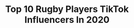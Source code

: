 ---
title: Top 10 Rugby Players TikTok Influencers In 2020
description: >-
  Find top rugby players TikTok influencers in 2020. Most popular hashtags: #rugby #tiktok #rugbyleague #lockdown.
platform: TikTok
profiles:
  - username: "kalyanbainsla007"
    fullname: >-
      Kalyan Bainsla 
    location: "India"
    followers: 27205
    engagement: 1626
    commentsToLikes: 0.008987
    id: ck83k529s9ezf0j78lb2eyf4l
    verified: false
    hashtags: "#lifebuoykarona, #cutthepuppet"
  - username: "keelangregg1"
    fullname: >-
      Keelangregg
    location: "United Kingdom"
    followers: 6783
    engagement: 603
    commentsToLikes: 0.037270
    id: ck9n4w40k5y6j0j78xl28bmr7
    verified: false
    hashtags: "#planetearth, #england, #manunited, #twitch"
  - username: "akshaydabz"
    fullname: >-
      A.Dabz
    location: "South Africa"
    followers: 3323
    engagement: 789
    commentsToLikes: 0.031254
    id: cka0rnv93htlz0i781r1gg3qm
    verified: false
    hashtags: "#chestpress, #handstand, #thisisme, #menswear"
  - username: "jadekonkel"
    fullname: >-
      Jade Konkel
    location: "United Kingdom"
    followers: 2008
    engagement: 1032
    commentsToLikes: 0.007815
    id: cka0zjpayfpyb0i78tyb0fsf1
    verified: false
    hashtags: "#sport, #montage, #wfh, #flickchallenge"
  - username: "sporttalk"
    fullname: >-
      Sport Talk
    location: "South Africa"
    followers: 43336
    engagement: 926
    commentsToLikes: 0.021297
    id: ckamv59j5270c0i78icdlswdx
    verified: false
    hashtags: "#buzzerbeater, #celebrityfail, #fail, #jonbonesjones"
  - username: "conmika"
    fullname: >-
      Con Mika
    location: "France"
    followers: 3081
    engagement: 506
    commentsToLikes: 0.026926
    id: ck9016yvqbe0k0j781ghjnhvo
    verified: false
    hashtags: "#snow, #pyrenees, #roxanne, #samoan"
  - username: "joesanderson7"
    fullname: >-
      Joe.Sanderson
    location: "United Kingdom"
    followers: 5517
    engagement: 324
    commentsToLikes: 0.018526
    id: cka0ve81ky7mg0i78af6tdzjj
    verified: false
    hashtags: "#day, #firstvideo, #skill, #kick"
  - username: "alby_molia"
    fullname: >-
      Trebla
    location: "New Zealand"
    followers: 3988
    engagement: 1032
    commentsToLikes: 0.060420
    id: ckajaesrhimuz0i789siuw2sj
    verified: false
    hashtags: "#lastdance, #haters, #jesuslove, #mothersday"
  - username: "lordbuffel"
    fullname: >-
      Sam Hoogland
    location: "Netherlands"
    followers: 23171
    engagement: 1073
    commentsToLikes: 0.009276
    id: ck8qpq0m24hfg0j78p0xwsfn1
    verified: false
    hashtags: "#duet, #koningsdag, #gefelicteerd, #statsafe"
---